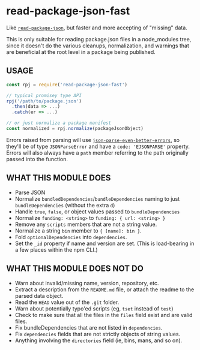 # read-package-json-fast

Like [`read-package-json`](http://npm.im/read-package-json), but faster and
more accepting of "missing" data.

This is only suitable for reading package.json files in a node_modules
tree, since it doesn't do the various cleanups, normalization, and warnings
that are beneficial at the root level in a package being published.

## USAGE

```js
const rpj = require('read-package-json-fast')

// typical promisey type API
rpj('/path/to/package.json')
  .then(data => ...)
  .catch(er => ...)

// or just normalize a package manifest
const normalized = rpj.normalize(packageJsonObject)
```

Errors raised from parsing will use
[`json-parse-even-better-errors`](http://npm.im/json-parse-even-better-errors),
so they'll be of type `JSONParseError` and have a `code: 'EJSONPARSE'`
property.  Errors will also always have a `path` member referring to the
path originally passed into the function.

## WHAT THIS MODULE DOES

- Parse JSON
- Normalize `bundledDependencies`/`bundleDependencies` naming to just
  `bundleDependencies` (without the extra `d`)
- Handle `true`, `false`, or object values passed to `bundleDependencies`
- Normalize `funding: <string>` to `funding: { url: <string> }`
- Remove any `scripts` members that are not a string value.
- Normalize a string `bin` member to `{ [name]: bin }`.
- Fold `optionalDependencies` into `dependencies`.
- Set the `_id` property if name and version are set.  (This is
  load-bearing in a few places within the npm CLI.)

## WHAT THIS MODULE DOES NOT DO

- Warn about invalid/missing name, version, repository, etc.
- Extract a description from the `README.md` file, or attach the readme to
  the parsed data object.
- Read the `HEAD` value out of the `.git` folder.
- Warn about potentially typo'ed scripts (eg, `tset` instead of `test`)
- Check to make sure that all the files in the `files` field exist and are
  valid files.
- Fix bundleDependencies that are not listed in `dependencies`.
- Fix `dependencies` fields that are not strictly objects of string values.
- Anything involving the `directories` field (ie, bins, mans, and so on).
